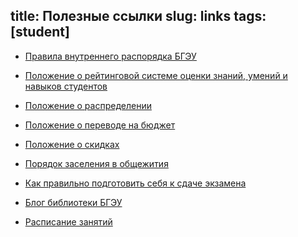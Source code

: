 title: Полезные ссылки
slug: links
tags: [student]
---

- [Правила внутреннего распорядка БГЭУ](http://www.bseu.by/russian/pvr/pvr3.htm)

- [Положение о рейтинговой системе оценки знаний, умений и навыков студентов ](http://www.bseu.by/russian/student/reyting.htm)

- [Положение о распределении](http://www.bseu.by/russian/teaching/distrib.htm)

- [Положение о переводе на бюджет ](http://www.bseu.by/russian/student/perevod.htm)

- [Положение о скидках](http://www.bseu.by/russian/student/skidki.htm)

- [Порядок заселения в общежития](http://www.bseu.by/russian/student/polog_zasel.htm)

- [Как правильно подготовить себя к сдаче экзамена](http://bseu.by/fm/files/examrules.doc)

- [Блог библиотеки БГЭУ](http://library.bseu.blog.tut.by/)

- [Расписание занятий](http://app.inside.by/)